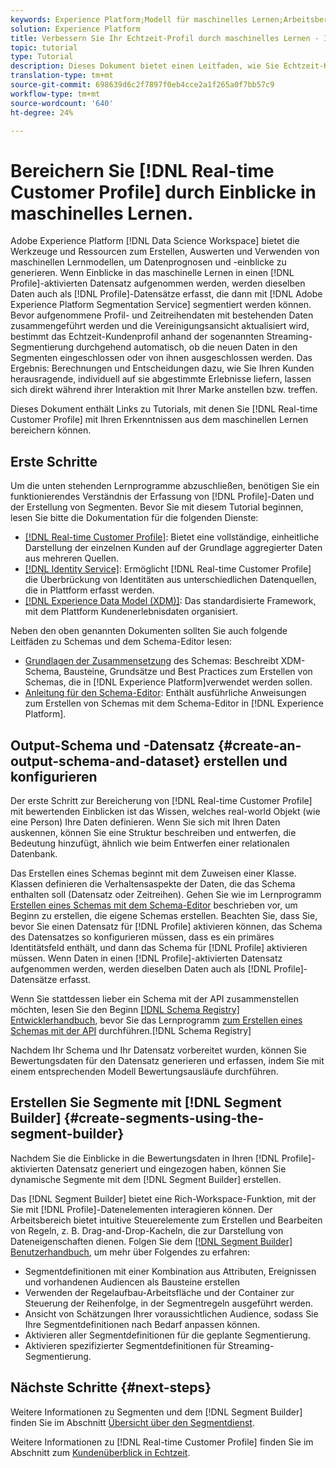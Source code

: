 ```yaml
---
keywords: Experience Platform;Modell für maschinelles Lernen;Arbeitsbereich für Datenwissenschaften;Echtzeit-Profil für Kunden;beliebte Themen;Einblicke in maschinelles Lernen
solution: Experience Platform
title: Verbessern Sie Ihr Echtzeit-Profil durch maschinelles Lernen - Insights
topic: tutorial
type: Tutorial
description: Dieses Dokument bietet einen Leitfaden, wie Sie Echtzeit-Kundeneinblicke durch maschinelles Lernen bereichern können.
translation-type: tm+mt
source-git-commit: 698639d6c2f7897f0eb4cce2a1f265a0f7bb57c9
workflow-type: tm+mt
source-wordcount: '640'
ht-degree: 24%

---
```



# Bereichern Sie [!DNL Real-time Customer Profile] durch Einblicke in maschinelles Lernen.

Adobe Experience Platform [!DNL Data Science Workspace] bietet die Werkzeuge und Ressourcen zum Erstellen, Auswerten und Verwenden von maschinellen Lernmodellen, um Datenprognosen und -einblicke zu generieren. Wenn Einblicke in das maschinelle Lernen in einen [!DNL Profile]-aktivierten Datensatz aufgenommen werden, werden dieselben Daten auch als [!DNL Profile]-Datensätze erfasst, die dann mit [!DNL Adobe Experience Platform Segmentation Service] segmentiert werden können. Bevor aufgenommene Profil- und Zeitreihendaten mit bestehenden Daten zusammengeführt werden und die Vereinigungsansicht aktualisiert wird, bestimmt das Echtzeit-Kundenprofil anhand der sogenannten Streaming-Segmentierung durchgehend automatisch, ob die neuen Daten in den Segmenten eingeschlossen oder von ihnen ausgeschlossen werden. Das Ergebnis: Berechnungen und Entscheidungen dazu, wie Sie Ihren Kunden herausragende, individuell auf sie abgestimmte Erlebnisse liefern, lassen sich direkt während ihrer Interaktion mit Ihrer Marke anstellen bzw. treffen.

Dieses Dokument enthält Links zu Tutorials, mit denen Sie [!DNL Real-time Customer Profile] mit Ihren Erkenntnissen aus dem maschinellen Lernen bereichern können.

## Erste Schritte

Um die unten stehenden Lernprogramme abzuschließen, benötigen Sie ein funktionierendes Verständnis der Erfassung von [!DNL Profile]-Daten und der Erstellung von Segmenten. Bevor Sie mit diesem Tutorial beginnen, lesen Sie bitte die Dokumentation für die folgenden Dienste:

- [[!DNL Real-time Customer Profile]](../../profile/home.md): Bietet eine vollständige, einheitliche Darstellung der einzelnen Kunden auf der Grundlage aggregierter Daten aus mehreren Quellen.
- [[!DNL Identity Service]](../../identity-service/home.md): Ermöglicht  [!DNL Real-time Customer Profile] die Überbrückung von Identitäten aus unterschiedlichen Datenquellen, die in Plattform erfasst werden.
- [[!DNL Experience Data Model (XDM)]](../../xdm/home.md): Das standardisierte Framework, mit dem Plattform Kundenerlebnisdaten organisiert.

Neben den oben genannten Dokumenten sollten Sie auch folgende Leitfäden zu Schemas und dem Schema-Editor lesen:

- [Grundlagen der Zusammensetzung](../../xdm/schema/composition.md) des Schemas: Beschreibt XDM-Schema, Bausteine, Grundsätze und Best Practices zum Erstellen von Schemas, die in  [!DNL Experience Platform]verwendet werden sollen.
- [Anleitung für den Schema-Editor](../../xdm/tutorials/create-schema-ui.md): Enthält ausführliche Anweisungen zum Erstellen von Schemas mit dem Schema-Editor in [!DNL Experience Platform].

## Output-Schema und -Datensatz {#create-an-output-schema-and-dataset} erstellen und konfigurieren

Der erste Schritt zur Bereicherung von [!DNL Real-time Customer Profile] mit bewertenden Einblicken ist das Wissen, welches real-world Objekt (wie eine Person) Ihre Daten definieren. Wenn Sie sich mit Ihren Daten auskennen, können Sie eine Struktur beschreiben und entwerfen, die Bedeutung hinzufügt, ähnlich wie beim Entwerfen einer relationalen Datenbank.

Das Erstellen eines Schemas beginnt mit dem Zuweisen einer Klasse. Klassen definieren die Verhaltensaspekte der Daten, die das Schema enthalten soll (Datensatz oder Zeitreihen). Gehen Sie wie im Lernprogramm [Erstellen eines Schemas mit dem Schema-Editor](../../xdm/tutorials/create-schema-ui.md) beschrieben vor, um Beginn zu erstellen, die eigene Schemas erstellen. Beachten Sie, dass Sie, bevor Sie einen Datensatz für [!DNL Profile] aktivieren können, das Schema des Datensatzes so konfigurieren müssen, dass es ein primäres Identitätsfeld enthält, und dann das Schema für [!DNL Profile] aktivieren müssen. Wenn Daten in einen [!DNL Profile]-aktivierten Datensatz aufgenommen werden, werden dieselben Daten auch als [!DNL Profile]-Datensätze erfasst.

Wenn Sie stattdessen lieber ein Schema mit der API zusammenstellen möchten, lesen Sie den Beginn [[!DNL Schema Registry] Entwicklerhandbuch](../../xdm/api/getting-started.md), bevor Sie das Lernprogramm [zum Erstellen eines Schemas mit der API](../../xdm/tutorials/create-schema-api.md) durchführen.[!DNL Schema Registry]

Nachdem Ihr Schema und Ihr Datensatz vorbereitet wurden, können Sie Bewertungsdaten für den Datensatz generieren und erfassen, indem Sie mit einem entsprechenden Modell Bewertungsausläufe durchführen.

## Erstellen Sie Segmente mit [!DNL Segment Builder] {#create-segments-using-the-segment-builder}

Nachdem Sie die Einblicke in die Bewertungsdaten in Ihren [!DNL Profile]-aktivierten Datensatz generiert und eingezogen haben, können Sie dynamische Segmente mit dem [!DNL Segment Builder] erstellen.

Das [!DNL Segment Builder] bietet eine Rich-Workspace-Funktion, mit der Sie mit [!DNL Profile]-Datenelementen interagieren können. Der Arbeitsbereich bietet intuitive Steuerelemente zum Erstellen und Bearbeiten von Regeln, z. B. Drag-and-Drop-Kacheln, die zur Darstellung von Dateneigenschaften dienen. Folgen Sie dem [[!DNL Segment Builder] Benutzerhandbuch](../../segmentation/ui/segment-builder.md), um mehr über Folgendes zu erfahren:

- Segmentdefinitionen mit einer Kombination aus Attributen, Ereignissen und vorhandenen Audiencen als Bausteine erstellen
- Verwenden der Regelaufbau-Arbeitsfläche und der Container zur Steuerung der Reihenfolge, in der Segmentregeln ausgeführt werden.
- Ansicht von Schätzungen Ihrer voraussichtlichen Audience, sodass Sie Ihre Segmentdefinitionen nach Bedarf anpassen können.
- Aktivieren aller Segmentdefinitionen für die geplante Segmentierung.
- Aktivieren spezifizierter Segmentdefinitionen für Streaming-Segmentierung.

## Nächste Schritte {#next-steps}

Weitere Informationen zu Segmenten und dem [!DNL Segment Builder] finden Sie im Abschnitt [Übersicht über den Segmentdienst](../../segmentation/home.md).

Weitere Informationen zu [!DNL Real-time Customer Profile] finden Sie im Abschnitt zum [Kundenüberblick in Echtzeit](../../profile/home.md).
